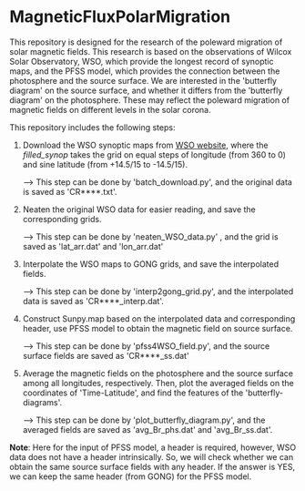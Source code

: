 # MagneticFluxPolarMigration

This repository is designed for the research of the poleward migration of solar magnetic fields. This research is based on the observations of Wilcox Solar Observatory, WSO, which provide the longest record of synoptic maps, and the PFSS model, which provides the connection between the photosphere and the source surface. We are interested in the 'butterfly diagram' on the source surface, and whether it differs from the 'butterfly diagram' on the photosphere. These may reflect the poleward migration of magnetic fields on different levels in the solar corona. 

This repository includes the following steps: 

1. Download the WSO synoptic maps from [WSO website](http://wso.stanford.edu/synopticl.html), where the *filled_synop* takes the grid on equal steps of longitude (from 360 to 0) and sine latitude (from +14.5/15 to -14.5/15).

   --> This step can be done by 'batch_download.py', and the original data is saved as 'CR****.txt'.

2. Neaten the original WSO data for easier reading, and save the corresponding grids. 

   --> This step can be done by 'neaten_WSO_data.py' , and the grid is saved as 'lat_arr.dat' and 'lon_arr.dat'

3. Interpolate the WSO maps to GONG grids, and save the interpolated fields.
   
   --> This step can be done by 'interp2gong_grid.py', and the interpolated data is saved as 'CR****_interp.dat'. 

4. Construct Sunpy.map based on the interpolated data and corresponding header, use PFSS model to obtain the magnetic field on source surface.

   --> This step can be done by 'pfss4WSO_field.py', and the source surface fields are saved as 'CR****_ss.dat'

5. Average the magnetic fields on the photosphere and the source surface among all longitudes, respectively. Then, plot the averaged fields on the coordinates of 'Time-Latitude', and find the features of the 'butterfly-diagrams'.

   --> This step can be done by 'plot_butterfly_diagram.py', and the averaged fields are saved as 'avg_Br_phs.dat' and 'avg_Br_ss.dat'.

**Note**: Here for the input of PFSS model, a header is required, however, WSO data does not have a header intrinsically. So, we will check whether we can obtain the same source surface fields with any header. If the answer is YES, we can keep the same header (from GONG) for the PFSS model.
